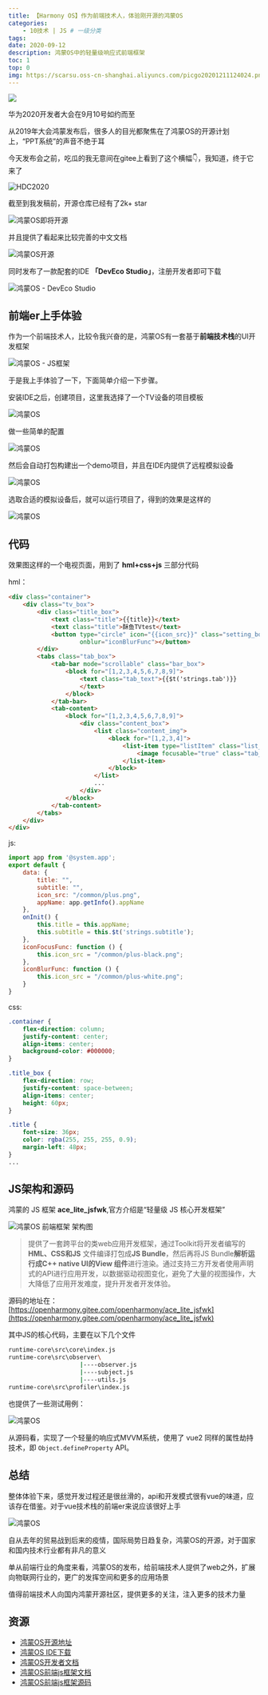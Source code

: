 ```yaml
---
title: 【Harmony OS】作为前端技术人，体验刚开源的鸿蒙OS
categories:
    - 10技术 | JS # 一级分类
tags:
date: 2020-09-12
description: 鸿蒙OS中的轻量级响应式前端框架
toc: 1
top: 0
img: https://scarsu.oss-cn-shanghai.aliyuncs.com/picgo20201211124024.png
---
```


![](/images/hmos/000.png)

华为2020开发者大会在9月10号如约而至

从2019年大会鸿蒙发布后，很多人的目光都聚焦在了鸿蒙OS的开源计划上，“PPT系统”的声音不绝于耳

今天发布会之前，吃瓜的我无意间在gitee上看到了这个横幅👇，我知道，终于它来了

![HDC2020](/images/hmos/001.png)

截至到我发稿前，开源仓库已经有了2k+ star

![鸿蒙OS即将开源](/images/hmos/002.png)

并且提供了看起来比较完善的中文文档

![鸿蒙OS开源](/images/hmos/003.png)

同时发布了一款配套的IDE **「DevEco Studio」**，注册开发者即可下载

![鸿蒙OS - DevEco Studio](/images/hmos/004.png)

## 前端er上手体验

作为一个前端技术人，比较令我兴奋的是，鸿蒙OS有一套基于**前端技术栈**的UI开发框架

![鸿蒙OS - JS框架](/images/hmos/005.png)

于是我上手体验了一下，下面简单介绍一下步骤。

安装IDE之后，创建项目，这里我选择了一个TV设备的项目模板

![鸿蒙OS](/images/hmos/006.png)

做一些简单的配置

![鸿蒙OS](/images/hmos/007.png)

然后会自动打包构建出一个demo项目，并且在IDE内提供了远程模拟设备

![鸿蒙OS](/images/hmos/008.png)

选取合适的模拟设备后，就可以运行项目了，得到的效果是这样的

![鸿蒙OS](/images/hmos/009.png)

## 代码

效果图这样的一个电视页面，用到了 **hml+css+js** 三部分代码

hml：

```html
<div class="container">
    <div class="tv_box">
        <div class="title_box">
            <text class="title">{{title}}</text>
            <text class="title">酥鱼TVtest</text>
            <button type="circle" icon="{{icon_src}}" class="setting_box" onfocus="iconFocusFunc"
                    onblur="iconBlurFunc"></button>
        </div>
        <tabs class="tab_box">
            <tab-bar mode="scrollable" class="bar_box">
                <block for="[1,2,3,4,5,6,7,8,9]">
                    <text class="tab_text">{{$t('strings.tab')}}
                    </text>
                </block>
            </tab-bar>
            <tab-content>
                <block for="[1,2,3,4,5,6,7,8,9]">
                    <div class="content_box">
                        <list class="content_img">
                            <block for="[1,2,3,4]">
                                <list-item type="listItem" class="list_img">
                                    <image focusable="true" class="tab_img" src="/common/img-large.png"></image>
                                </list-item>
                            </block>
                        </list>
                        ...
                    </div>
                </block>
            </tab-content>
        </tabs>
    </div>
</div>

```

js:

```javascript
import app from '@system.app';
export default {
    data: {
        title: "",
        subtitle: "",
        icon_src: "/common/plus.png",
        appName: app.getInfo().appName
    },
    onInit() {
        this.title = this.appName;
        this.subtitle = this.$t('strings.subtitle');
    },
    iconFocusFunc: function () {
        this.icon_src = "/common/plus-black.png";
    },
    iconBlurFunc: function () {
        this.icon_src = "/common/plus-white.png";
    }
}
```

css:

```css
.container {
    flex-direction: column;
    justify-content: center;
    align-items: center;
    background-color: #000000;
}

.title_box {
    flex-direction: row;
    justify-content: space-between;
    align-items: center;
    height: 60px;
}

.title {
    font-size: 36px;
    color: rgba(255, 255, 255, 0.9);
    margin-left: 48px;
}
...

```

## JS架构和源码

鸿蒙的 JS 框架 **ace_lite_jsfwk**,官方介绍是“轻量级 JS 核心开发框架”

<!-- ![架构图](https://gitee.com/openharmony/docs/raw/master/readme/figures/js-framework.png) -->
![鸿蒙OS 前端框架 架构图](/images/hmos/012.png)

> 提供了一套跨平台的类web应用开发框架，通过Toolkit将开发者编写的**HML、CSS和JS** 文件编译打包成**JS Bundle**，然后再将JS Bundle**解析运行成C++ native UI的View 组件**进行渲染。通过支持三方开发者使用声明式的API进行应用开发，以数据驱动视图变化，避免了大量的视图操作，大大降低了应用开发难度，提升开发者开发体验。

源码的地址在：[https://openharmony.gitee.com/openharmony/ace_lite_jsfwk](https://openharmony.gitee.com/openharmony/ace_lite_jsfwk)

其中JS的核心代码，主要在以下几个文件

```bash
runtime-core\src\core\index.js
runtime-core\src\observer\
                    |----observer.js
                    |----subject.js
                    |----utils.js
runtime-core\src\profiler\index.js
```

也提供了一些测试用例：

![鸿蒙OS](/images/hmos/010.png)

从源码看，实现了一个轻量的响应式MVVM系统，使用了 vue2 同样的属性劫持技术，即 `Object.defineProperty` API。

## 总结

整体体验下来，感觉开发过程还是很丝滑的，api和开发模式很有vue的味道，应该存在借鉴。对于vue技术栈的前端er来说应该很好上手

![鸿蒙OS](/images/hmos/011.png)

自从去年的贸易战到后来的疫情，国际局势日趋复杂，鸿蒙OS的开源，对于国家和国内技术行业都有非凡的意义

单从前端行业的角度来看，鸿蒙OS的发布，给前端技术人提供了web之外，扩展向物联网行业的，更广的发挥空间和更多的应用场景

值得前端技术人向国内鸿蒙开源社区，提供更多的关注，注入更多的技术力量

## 资源

- [鸿蒙OS开源地址](https://openharmony.gitee.com/openharmony)
- [鸿蒙OS IDE下载](https://developer.harmonyos.com/cn/develop/deveco-studio#download)
- [鸿蒙OS开发者文档](https://gitee.com/openharmony/docs)
- [鸿蒙OS前端js框架文档](https://developer.harmonyos.com/cn/docs/documentation/js-framework-file-0000000000611396)
- [鸿蒙OS前端js框架源码](https://openharmony.gitee.com/openharmony/ace_lite_jsfwk)
